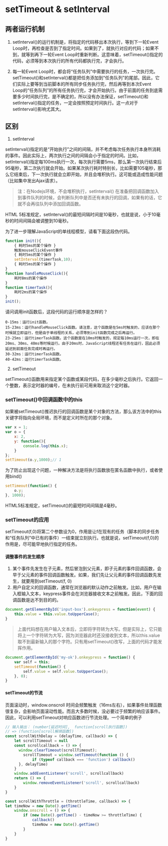# setTimeout & setInterval

## 两者运行机制
1. setInterval()的运行机制是，将指定的代码移出本次执行，等到下一轮Event Loop时，再检查是否到了指定时间。如果到了，就执行对应的代码；如果不到，就等到再下一轮Event Loop时重新判断。这意味着，setTimeout()指定的代码，必须等到本次执行的所有代码都执行完，才会执行。

2. 每一轮Event Loop时，都会将“任务队列”中需要执行的任务，一次执行完。setTimeout()和setInterval()都是把任务添加到“任务队列”的尾部。因此，它们实际上要等到当前脚本的所有同步任务执行完，然后再等到本次Event Loop的“任务队列”的所有任务执行完，才会开始执行。由于前面的任务到底需要多少时间执行完，是不确定的，所以没有办法保证，setTimeout()和setInterval()指定的任务，一定会按照预定时间执行。这一点对于setInterval()影响尤其大。

## 区别
1. setInterval

setInterval()指定的是“开始执行”之间的间隔，并不考虑每次任务执行本身所消耗的事件。因此实际上，两次执行之间的间隔会小于指定的时间。比如，setInterval()指定每100ms执行一次，每次执行需要5ms，那么第一次执行结束后95毫秒，第二次执行就会开始。如果某次执行耗时特别长，比如需要105毫秒，那么它结束后，下一次执行就会立即开始，并且会堆积执行。这可能或造成性能问题（比如集中发出Ajax请求）。

> 注：在Nodejs环境，不会堆积执行，setInterval() 在准备把回调函数加入到事件队列的时候，会判断队列中是否还有未执行的回调，如果有的话，它就不会再往队列中添加回调函数。

HTML 5标准规定，setInterval()的最短间隔时间是10毫秒，也就是说，小于10毫秒的时间间隔会被调整到10毫秒。

为了进一步理解JavaScript的单线程模型，请看下面这段伪代码。
```javaScript
function init(){
    { 耗时5ms的某个操作 }
    触发mouseClickEvent事件
    { 耗时5ms的某个操作 }
    setInterval(timerTask,10);
    { 耗时5ms的某个操作 }
}
function handleMouseClick(){
    耗时8ms的某个操作
}
function timerTask(){
    耗时2ms的某个操作
}
init();
```
请问调用init函数后，这段代码的运行顺序是怎样的？
```
0-15ms：运行init函数。
15-23ms：运行handleMouseClick函数。请注意，这个函数是在5ms时触发的，应该在那个时候就立即运行，但是由于单线程的关系，必须等到init函数完成之后再运行。
23-25ms：运行timerTask函数。这个函数是在10ms时触发的，规定每10ms运行一次，即在20ms、30ms、40ms等时候运行。由于20ms时，JavaScript线程还有任务在运行，因此必须延迟到前面任务完成时再运行。
30-32ms：运行timerTask函数。
40-42ms：运行timerTask函数。
```

2. setTimeout

setTimeout()函数用来指定某个函数或某段代码，在多少毫秒之后执行。它返回一个整数，表示定时器的编号，在未执行前可用来取消这个定时器。

### setTimeout()中回调函数中的this

如果被setTimeout()推迟执行的回调函数是某个对象的方法，那么该方法中的this关键字将指向全局环境，而不是定义时所在的那个对象。
```JavaScript
var x = 1;
var o = {
    x: 2,
    y: function(){
        console.log(this.x);
    }
};
setTimeout(o.y,1000);// 1
```
为了防止出现这个问题，一种解决方法是将执行函数放在匿名函数中执行，或者使用bind()
```JavaScript
setTimeout(function() {
    o.y;
}, 1000);
```

HTML5标准规定，setTimeout()的最短时间间隔是4毫秒。

### setTimeout的应用

setTimeout(f,0)将第二个参数设为0，作用是让f在现有的任务（脚本的同步任务和“任务队列”中已有的事件）一结束就立刻执行。也就是说，setTimeout(f,0)的作用是，尽可能早地执行指定的任务。

#### 调整事件的发生顺序

1. 某个事件先发生在子元素，然后冒泡到父元素，即子元素的事件回调函数，会早于父元素的事件回调函数触发。如果，我们先让父元素的事件回调函数先发生，就要用到setTimeout(f, 0)
2. 用户自定义的回调函数，通常在浏览器的默认动作之前触发。比如，用户在输入框输入文本，keypress事件会在浏览器接收文本之前触发。因此，下面的回调函数是达不到目的的。

```javaScript
document.getElementById('input-box').onkeypress = function(event) {
    this.value = this.value.toUpperCase();
}
```
> 上面代码想在用户输入文本后，立即将字符转为大写。但是实际上，它只能将上一个字符转为大写，因为浏览器此时还没接收到文本，所以this.value取不到最新输入的那个字符。只有用setTimeout()改写，上面的代码才能发挥作用。

```javaScript
document.getElementById('my-ok').onkeypress = function() {
    var self = this;
    setTimeout(function() {
        self.value = self.value.toUpperCase();
    }, 0);
}
```

#### setTimeout的节流
页面滚动时，window.onscroll 时间会频繁触发（16ms左右），如果事件处理函数很复杂，会影响页面滚动性能。而且大多数时候，没必要过于频繁的响应该事件。
因此，可以利用setTimeout对响应函数进行节流处理。一个简单的例子

```javascript
// 输入输出： (number[延迟时间],  function[scroll执行函数])
// => (function[scroll解绑函数])
const scrollWithDelay = (delayTime, callback) => {
    let scrollTimeout = null
    const scrollcallback = () => {
      window.clearTimeout(scrollTimeout);
        scrollTimeout = window.setTimeout(function () {
            if (typeof callback === 'function') callback()
      }, delayTime)
    }
    window.addEventListener('scroll', scrollcallback)
    return () => {
        window.removeEventListener('scroll', scrollcallback)
    }
}

const scrollWithThrottle = (throttleTime, callback) => {
let timeNow = new Date().getTime()
    window.onscroll = () => {
        if (new Date().getTime() - timeNow >= throttleTime) {
            callback()
            timeNow = new Date().getTime()
        }
    }
}
```

